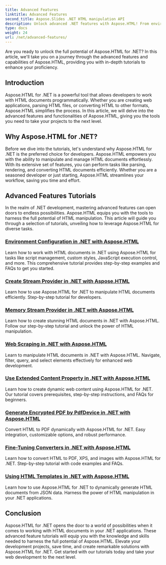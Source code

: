 ```yaml
---
title: Advanced Features
linktitle: Advanced Features
second_title: Aspose.Slides .NET HTML manipulation API
description: Unlock advanced .NET features with Aspose.HTML! From environment configuration to web scraping, explore comprehensive tutorials for powerful web development.
type: docs
weight: 24
url: /net/advanced-features/
---
```


Are you ready to unlock the full potential of Aspose.HTML for .NET? In this article, we'll take you on a journey through the advanced features and capabilities of Aspose.HTML, providing you with in-depth tutorials to enhance your proficiency.

## Introduction

Aspose.HTML for .NET is a powerful tool that allows developers to work with HTML documents programmatically. Whether you are creating web applications, parsing HTML files, or converting HTML to other formats, Aspose.HTML simplifies the process. In this article, we will delve into the advanced features and functionalities of Aspose.HTML, giving you the tools you need to take your projects to the next level.

## Why Aspose.HTML for .NET?

Before we dive into the tutorials, let's understand why Aspose.HTML for .NET is the preferred choice for developers. Aspose.HTML empowers you with the ability to manipulate and manage HTML documents effortlessly. With its extensive set of features, you can perform tasks like parsing, rendering, and converting HTML documents efficiently. Whether you are a seasoned developer or just starting, Aspose.HTML streamlines your workflow, saving you time and effort.

## Advanced Features Tutorials
In the realm of .NET development, mastering advanced features can open doors to endless possibilities. Aspose.HTML equips you with the tools to harness the full potential of HTML manipulation. This article will guide you through a selection of tutorials, unveiling how to leverage Aspose.HTML for diverse tasks.
### [Environment Configuration in .NET with Aspose.HTML](./environment-configuration-dotnet-aspose-html/)
Learn how to work with HTML documents in .NET using Aspose.HTML for tasks like script management, custom styles, JavaScript execution control, and more. This comprehensive tutorial provides step-by-step examples and FAQs to get you started.
### [Create Stream Provider in .NET with Aspose.HTML](./create-stream-provider-dotnet-aspose-html/)
Learn how to use Aspose.HTML for .NET to manipulate HTML documents efficiently. Step-by-step tutorial for developers.
### [Memory Stream Provider in .NET with Aspose.HTML](./memory-stream-provider-dotnet-aspose-html/)
Learn how to create stunning HTML documents in .NET with Aspose.HTML. Follow our step-by-step tutorial and unlock the power of HTML manipulation.
### [Web Scraping in .NET with Aspose.HTML](./web-scraping-dotnet-aspose-html/)
Learn to manipulate HTML documents in .NET with Aspose.HTML. Navigate, filter, query, and select elements effectively for enhanced web development.
### [Use Extended Content Property in .NET with Aspose.HTML](./use-extended-content-property-dotnet-aspose-html/)
Learn how to create dynamic web content using Aspose.HTML for .NET. Our tutorial covers prerequisites, step-by-step instructions, and FAQs for beginners.
### [Generate Encrypted PDF by PdfDevice in .NET with Aspose.HTML](./generate-encrypted-pdf-by-pdfdevice-dotnet-aspose-html/)
Convert HTML to PDF dynamically with Aspose.HTML for .NET. Easy integration, customizable options, and robust performance.
### [Fine-Tuning Converters in .NET with Aspose.HTML](./fine-tuning-converters-dotnet-aspose-html/)
Learn how to convert HTML to PDF, XPS, and images with Aspose.HTML for .NET. Step-by-step tutorial with code examples and FAQs.
### [Using HTML Templates in .NET with Aspose.HTML](./using-html-templates-dotnet-aspose-html/)
Learn how to use Aspose.HTML for .NET to dynamically generate HTML documents from JSON data. Harness the power of HTML manipulation in your .NET applications.


## Conclusion

Aspose.HTML for .NET opens the door to a world of possibilities when it comes to working with HTML documents in your .NET applications. These advanced feature tutorials will equip you with the knowledge and skills needed to harness the full potential of Aspose.HTML. Elevate your development projects, save time, and create remarkable solutions with Aspose.HTML for .NET. Get started with our tutorials today and take your web development to the next level.